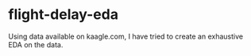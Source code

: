 # flight-delay-eda
Using data available on kaagle.com, I have tried to create an exhaustive EDA on the data.
